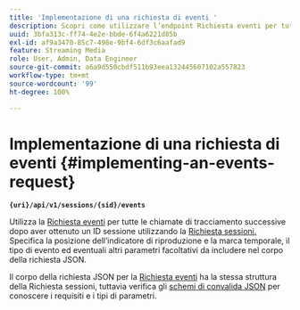```yaml
---
title: 'Implementazione di una richiesta di eventi '
description: Scopri come utilizzare l’endpoint Richiesta eventi per tutte le chiamate di tracciamento successive dopo aver ottenuto un ID sessione
uuid: 3bfa313c-ff74-4e2e-bbde-6f4a6221d85b
exl-id: af9a3470-85c7-498e-9bf4-6df3c6aafad9
feature: Streaming Media
role: User, Admin, Data Engineer
source-git-commit: a6a9d550cbdf511b93eea132445607102a557823
workflow-type: tm+mt
source-wordcount: '99'
ht-degree: 100%

---
```


# Implementazione di una richiesta di eventi {#implementing-an-events-request}

**`{uri}/api/v1/sessions/{sid}/events`**

Utilizza la [Richiesta eventi](../mc-api-ref/mc-api-events-req.md) per tutte le chiamate di tracciamento successive dopo aver ottenuto un ID sessione utilizzando la [Richiesta sessioni.](../mc-api-ref/mc-api-sessions-req.md) Specifica la posizione dell’indicatore di riproduzione e la marca temporale, il tipo di evento ed eventuali altri parametri facoltativi da includere nel corpo della richiesta JSON.

Il corpo della richiesta JSON per la [Richiesta eventi](../mc-api-ref/mc-api-events-req.md) ha la stessa struttura della Richiesta sessioni, tuttavia verifica gli [schemi di convalida JSON](../mc-api-ref/mc-api-json-validation.md) per conoscere i requisiti e i tipi di parametri.
